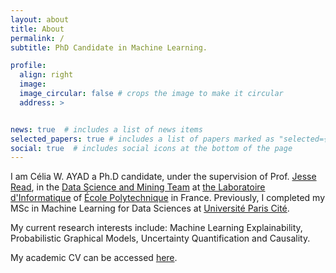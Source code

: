 ```yaml
---
layout: about
title: About
permalink: /
subtitle: PhD Candidate in Machine Learning.

profile:
  align: right
  image: 
  image_circular: false # crops the image to make it circular
  address: >


news: true  # includes a list of news items
selected_papers: true # includes a list of papers marked as "selected={true}"
social: true  # includes social icons at the bottom of the page
---
```


I am Célia W. AYAD a Ph.D candidate, under the supervision of Prof. <a href='https://jmread.github.io'>Jesse Read</a>, in the <a href='https://www.lix.polytechnique.fr/dascim/'>Data Science and Mining Team</a> at <a href='https://www.lix.polytechnique.fr'>the Laboratoire d'Informatique</a> of <a href='https://www.polytechnique.edu/en'>École Polytechnique</a> in France. Previously,
I completed my MSc in Machine Learning for Data Sciences at <a href='https://u-paris.fr/en/'>Université Paris Cité</a>.

My current research interests include: Machine Learning Explainability, Probabilistic Graphical Models, Uncertainty Quantification and Causality.

My academic CV can be accessed <a href='https://cwayad.github.io/assets/pdf/cwayad.pdf'>here</a>.